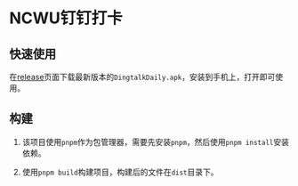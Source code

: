 # NCWU钉钉打卡

## 快速使用

在[release](https://github.com/AkagiYui/NCWUDingtalkDaily/releases)页面下载最新版本的`DingtalkDaily.apk`，安装到手机上，打开即可使用。

## 构建

1. 该项目使用`pnpm`作为包管理器，需要先安装`pnpm`，然后使用`pnpm install`安装依赖。

2. 使用`pnpm build`构建项目，构建后的文件在`dist`目录下。
